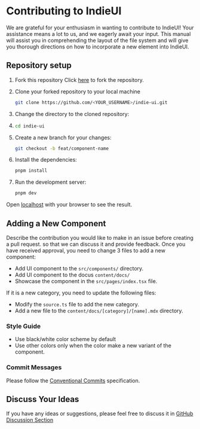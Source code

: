 # Contributing to IndieUI

We are grateful for your enthusiasm in wanting to contribute to IndieUI! Your assistance means a lot to us, and we eagerly await your input. This manual will assist you in comprehending the layout of the file system and will give you thorough directions on how to incorporate a new element into IndieUI.

## Repository setup

1. Fork this repository
   Click [here](https://github.com/Ali-Hussein-dev/indie-ui/fork) to fork the repository.

2. Clone your forked repository to your local machine

   ```bash
   git clone https://github.com/<YOUR_USERNAME>/indie-ui.git
   ```

3. Change the directory to the cloned repository:

4. ```bash
   cd indie-ui
   ```

5. Create a new branch for your changes:

   ```bash
   git checkout -b feat/component-name
   ```

6. Install the dependencies:

   ```bash
   pnpm install
   ```

7. Run the development server:

   ```bash
   pnpm dev
   ```

Open [localhost](http://localhost:3000) with your browser to see the result.

## Adding a New Component

Describe the contribution you would like to make in an issue before creating a pull request. so that we can discuss it and provide feedback. Once you have received approval, you need to change 3 files to add a new component:

- Add UI component to the `src/components/` directory.
- Add UI component to the docus `content/docs/`
- Showcase the component in the `src/pages/index.tsx` file.

If it is a new category, you need to update the following files:

- Modify the `source.ts` file to add the new category.
- Add a new file to the `content/docs/[category]/[name].mdx` directory.

### Style Guide

- Use black/white color scheme by default
- Use other colors only when the color make a new variant of the component.

### Commit Messages

Please follow the [Conventional Commits](https://www.conventionalcommits.org/en/v1.0.0/) specification.

## Discuss Your Ideas

If you have any ideas or suggestions, please feel free to discuss it in [GitHub Discussion Section](https://github.com/Ali-Hussein-dev/indie-ui/discussions)

